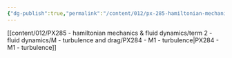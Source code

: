 ```yaml
---
{"dg-publish":true,"permalink":"/content/012/px-285-hamiltonian-mechanics-and-fluid-dynamics/term-2-fluid-dynamics/m-turbulence-and-drag/m-turbulence/","noteIcon":"1","created":"2025-03-13T14:12:40.753+00:00","updated":"2025-03-14T08:19:50.270+00:00"}
---
```


[[content/012/PX285 - hamiltonian mechanics & fluid dynamics/term 2 - fluid dynamics/M - turbulence and drag/PX284 - M1 - turbulence\|PX284 - M1 - turbulence]]
